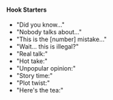 #### Hook Starters

- "Did you know..."
- "Nobody talks about..."
- "This is the [number] mistake..."
- "Wait... this is illegal?"
- "Real talk:"
- "Hot take:"
- "Unpopular opinion:"
- "Story time:"
- "Plot twist:"
- "Here's the tea:"
